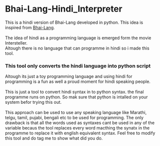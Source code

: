 # Bhai-Lang-Hindi_Interpreter
This is a hindi version of Bhai-Lang developed in python.
This idea is inspired from [Bhai-Lang](https://bhailang.js.org/). <br /><br />The idea of hindi as a programming language is emerged form the movie Intersteller.<br />
Altough there is no language that can programme in hindi so i made this tool.
### This tool only converts the hindi language into python script
Altough its just a toy programming language and using hindi for programming is a fun as well a proud moment for hindi speaking people.
<br /><br />This is just a tool to convert hindi syntax in to python syntax.
the final programme runs on python.
So mak sure that python is intalled on your system befor trying this out.
<br /><br />
This approach can be used to use any speaking language like Marathi, telgu, tamil, pujabi, bengali etc to be used for programming.
The only drawback is that all the words used as syntaxes cant be used in any of the variable becaus the tool replaces every word macthing the synatx in the programme to replace it with english equivalent syntax.
Feel free to modify this tool  and do tag me to show what did you do.
